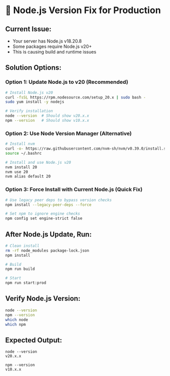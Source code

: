 # 🔧 Node.js Version Fix for Production

## **Current Issue:**
- Your server has Node.js v18.20.8
- Some packages require Node.js v20+
- This is causing build and runtime issues

## **Solution Options:**

### **Option 1: Update Node.js to v20 (Recommended)**
```bash
# Install Node.js v20
curl -fsSL https://rpm.nodesource.com/setup_20.x | sudo bash -
sudo yum install -y nodejs

# Verify installation
node --version  # Should show v20.x.x
npm --version   # Should show v10.x.x
```

### **Option 2: Use Node Version Manager (Alternative)**
```bash
# Install nvm
curl -o- https://raw.githubusercontent.com/nvm-sh/nvm/v0.39.0/install.sh | bash
source ~/.bashrc

# Install and use Node.js v20
nvm install 20
nvm use 20
nvm alias default 20
```

### **Option 3: Force Install with Current Node.js (Quick Fix)**
```bash
# Use legacy peer deps to bypass version checks
npm install --legacy-peer-deps --force

# Set npm to ignore engine checks
npm config set engine-strict false
```

## **After Node.js Update, Run:**
```bash
# Clean install
rm -rf node_modules package-lock.json
npm install

# Build
npm run build

# Start
npm run start:prod
```

## **Verify Node.js Version:**
```bash
node --version
npm --version
which node
which npm
```

## **Expected Output:**
```
node --version
v20.x.x

npm --version  
v10.x.x
```